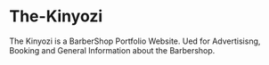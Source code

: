 # The-Kinyozi
The Kinyozi is a BarberShop Portfolio Website. Ued for Advertisisng, Booking and General Information about the Barbershop. 

